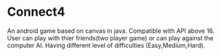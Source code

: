 # Connect4
An android game based on canvas in java. Compatible with API above 16. User can play with thier friends(two player game) or can play against the computer AI. Having different level of difficulties (Easy,Medium,Hard).

